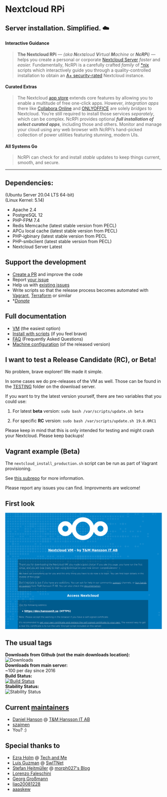 Nextcloud RPi
============

Server installation. Simplified. :cloud:
--------------------------------

#### Interactive Guidance
> **The Nextcloud RPi** — _(aka **N**ext**c**loud **V**irtual **M**achine_ or _**NcRPi**)_ — helps you create a personal or corporate [Nextcloud Server] _faster_ and _easier._ Fundamentally, NcRPi is a carefully crafted _family_ of [\*nix] scripts which interactively guide you through a quality-controlled installation to obtain an [A+ security-rated] Nextcloud instance.

#### Curated Extras
> The Nextcloud [app store] extends core features by allowing you to enable a multitude of free one-click apps. However, _integration apps_ there like [Collabora Online] and [ONLYOFFICE] are solely _bridges_ to Nextcloud. You’re still required to install those services _separately_, which can be complex. NcRPi provides optional _**full installation of select curated apps**_, including those and others. Monitor and manage your cloud using any web browser with NcRPi’s hand-picked collection of power utilities featuring stunning, modern UIs.

#### All Systems Go
> NcRPi can check for and install _stable_ updates to keep things current, smooth, and secure.

--------------------

## Dependencies:
(Ubuntu Server 20.04 LTS 64-bit)
<br>
(Linux Kernel: 5.14)
- Apache 2.4
- PostgreSQL 12
- PHP-FPM 7.4
- Redis Memcache (latest stable version from PECL)
- APCu local cache (latest stable version from PECL)
- PHP-igbinary (latest stable version from PECL
- PHP-smbclient (latest stable version from PECL)
- Nextcloud Server Latest

## Support the development
* [Create a PR](https://help.github.com/articles/creating-a-pull-request/) and improve the code
* Report [your issue](https://github.com/nextcloud/vm/issues/new)
* Help us with [existing issues](https://github.com/nextcloud/vm/issues)
* Write scripts so that the release process becomes automated with [Vagrant](https://www.vagrantup.com/docs/getting-started/), [Terraform](https://www.terraform.io/) or similar
* **[Donate](https://shop.hanssonit.se/product-category/donate/)*
  
## Full documentation
* [VM](https://docs.hanssonit.se/s/W6fMouPiqQz3_Mog/virtual-machines-vm/d/W6fMquPiqQz3_Moi/nextcloud-vm) (the easiest option)
* [Install with scripts](https://docs.hanssonit.se/s/bj0vl1ihv0jgrmfm08j0/build-your-own/d/bj0vl4ahv0jgrmfm0950/nextcloud-vm) (if you feel brave)
* [FAQ](https://docs.hanssonit.se/s/bj101nihv0jgrmfm09f0/faq/d/bj101pihv0jgrmfm0a10/nextcloud-vm?currentPageId=bj101sqhv0jgrmfm0a1g) (Frequently Asked Questions)
* [Machine configuration](https://docs.hanssonit.se/s/W6fMouPiqQz3_Mog/virtual-machines-vm/d/W7Du9uPiqQz3_Mr1/machine-setup-nextcloud-vm) (of the released version)

## I want to test a Release Candidate (RC), or Beta!
No problem, brave explorer! We made it simple. 

In some cases we do pre-releases of the VM as well. Those can be found in the [TESTING](https://cloud.hanssonit.se/s/zjsqkrSpzqJGE9N?path=%2FTESTING) folder on the download server. 

If you want to try the latest version yourself, there are two variables that you could use:

1. For latest **beta** version: `sudo bash /var/scripts/update.sh beta`

2. For specific **RC** version: `sudo bash /var/scripts/update.sh 19.0.0RC1`

Please keep in mind that this is only intended for testing and might crash your Nextcloud. Please keep backups!


## Vagrant example (Beta)

The `nextcloud_install_production.sh` script can be run as part of Vagrant provisioning.

See [this subrepo](https://github.com/nextcloud/vm/tree/master/vagrant) for more information.

Please report any issues you can find. Improvments are welcome!

## First look
![alt tag](https://github.com/nextcloud/nextcloud.com/blob/master/assets/img/features/VMwelcome.png)

## The usual tags
**Downloads from Github (not the main downloads location):**
<br>
![Downloads](https://img.shields.io/github/downloads/nextcloud/vm/total.svg)
<br>
**Downloads from main server:**
<br>
~100 per day since 2016
<br>
**Build Status:**
<br>
[![Build Status](https://travis-ci.org/nextcloud/vm.svg?branch=master)](https://travis-ci.org/nextcloud/vm)
<br>
**Stability Status:**
<br>
![Stability Status](https://img.shields.io/badge/stability-stable-brightgreen.svg)

## Current [maintainers](https://github.com/nextcloud/vm/graphs/contributors)
* [Daniel Hanson](https://github.com/enoch85) @ [T&M Hansson IT AB](https://www.hanssonit.se)
* [szaimen](https://github.com/szaimen)
* You? :)

## Special thanks to
* [Ezra Holm](https://github.com/ezraholm50) @ [Tech and Me](https://www.techandme.se)
* [Luis Guzman](https://github.com/Ark74) @ [SwITNet](https://switnet.net)
* [Stefan Heitmüller](https://github.com/morph027) @ [morph027's Blog](https://morph027.gitlab.io/)
* [Lorenzo Faleschini](https://github.com/penzoiders)
* [Georg Großmann](https://github.com/ggeorgg)
* [liao20081228](https://github.com/liao20081228)
* [aaaskew](https://github.com/aaaskew)

[Nextcloud Server]: https://bit.ly/2CHIUkA
[app store]: https://bit.ly/2HUy4v9
[\*nix]: https://bit.ly/2UaCC7b
[A+ security-rated]: https://bit.ly/2mvlyJ3
[Collabora Online]: https://bit.ly/2WjVVZ8
[ONLYOFFICE]: https://bit.ly/2FA0TKj
